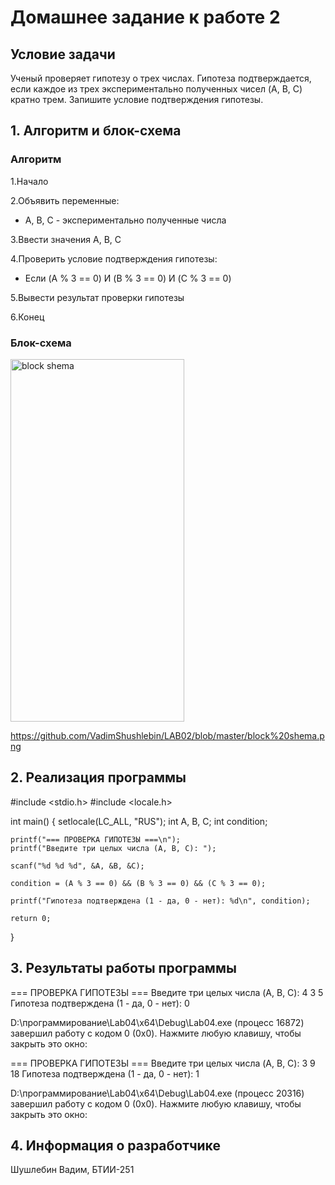 # Домашнее задание к работе 2

## Условие задачи

Ученый проверяет гипотезу о трех числах. Гипотеза подтверждается, если каждое из трех экспериментально полученных чисел (A, B, C) кратно трем. Запишите условие подтверждения гипотезы.

## 1. Алгоритм и блок-схема
### Алгоритм
1.Начало

2.Объявить переменные:

- A, B, C - экспериментально полученные числа

3.Ввести значения A, B, C

4.Проверить условие подтверждения гипотезы:

- Если (A % 3 == 0) И (B % 3 == 0) И (C % 3 == 0)

5.Вывести результат проверки гипотезы

6.Конец

### Блок-схема

<img width="278" height="580" alt="block shema" src="https://github.com/user-attachments/assets/cf2d652d-1ab0-4b0f-bed2-2592276eb9c4" />

https://github.com/VadimShushlebin/LAB02/blob/master/block%20shema.png



## 2. Реализация программы

﻿#include <stdio.h>
#include <locale.h>

int main()
{
    setlocale(LC_ALL, "RUS");
    int A, B, C;
    int condition;

    printf("=== ПРОВЕРКА ГИПОТЕЗЫ ===\n");
    printf("Введите три целых числа (A, B, C): ");

    scanf("%d %d %d", &A, &B, &C);

    condition = (A % 3 == 0) && (B % 3 == 0) && (C % 3 == 0);

    printf("Гипотеза подтверждена (1 - да, 0 - нет): %d\n", condition);

    return 0;
}

## 3. Результаты работы программы

=== ПРОВЕРКА ГИПОТЕЗЫ ===
Введите три целых числа (A, B, C): 4 3 5
Гипотеза подтверждена (1 - да, 0 - нет): 0

D:\программирование\Lab04\x64\Debug\Lab04.exe (процесс 16872) завершил работу с кодом 0 (0x0).
Нажмите любую клавишу, чтобы закрыть это окно:

=== ПРОВЕРКА ГИПОТЕЗЫ ===
Введите три целых числа (A, B, C): 3 9 18
Гипотеза подтверждена (1 - да, 0 - нет): 1

D:\программирование\Lab04\x64\Debug\Lab04.exe (процесс 20316) завершил работу с кодом 0 (0x0).
Нажмите любую клавишу, чтобы закрыть это окно:

## 4. Информация о разработчике

Шушлебин Вадим, БТИИ-251


